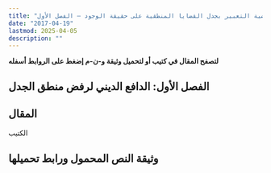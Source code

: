 ```yaml
---
title: "قضية التعبير بجدل القضايا المنطقية على حقيقة الوجود – الفصل الأول"
date: "2017-04-19"
lastmod: 2025-04-05
description: ""
---
```

**لتصفح المقال في كتيب أو لتحميل وثيقة و-ن-م إضغط على الروابط أسفله**

## **الفصل الأول: الدافع الديني لرفض منطق الجدل**

## المقال

الكتيب

## وثيقة النص المحمول ورابط تحميلها

###
